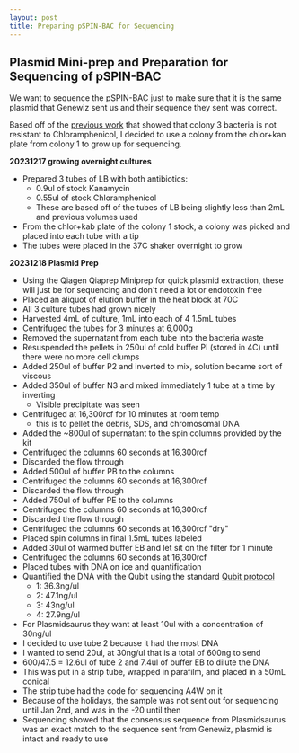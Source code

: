 ```yaml
---
layout: post
title: Preparing pSPIN-BAC for Sequencing 
---
```


## Plasmid Mini-prep and Preparation for Sequencing of pSPIN-BAC 

We want to sequence the pSPIN-BAC just to make sure that it is the same plasmid that Genewiz sent us and their sequence they sent was correct. 

Based off of the [previous work](https://meschedl.github.io/Unckless-Lab-Notebook-Maggie/2023/12/15/pSPIN-BAC-glycerol-and-antibiotic-check.html) that showed that colony 3 bacteria is not resistant to Chloramphenicol, I decided to use a colony from the chlor+kan plate from colony 1 to grow up for sequencing. 

**20231217 growing overnight cultures**

- Prepared 3 tubes of LB with both antibiotics:
    - 0.9ul of stock Kanamycin 
    - 0.55ul of stock Chloramphenicol 
    - These are based off of the tubes of LB being slightly less than 2mL and previous volumes used 
- From the chlor+kab plate of the colony 1 stock, a colony was picked and placed into each tube with a tip 
- The tubes were placed in the 37C shaker overnight to grow 

**20231218 Plasmid Prep**

- Using the Qiagen Qiaprep Miniprep for quick plasmid extraction, these will just be for sequencing and don't need a lot or endotoxin free 
- Placed an aliquot of elution buffer in the heat block at 70C
- All 3 culture tubes had grown nicely
- Harvested 4mL of culture, 1mL into each of 4 1.5mL tubes
- Centrifuged the tubes for 3 minutes at 6,000g
- Removed the supernatant from each tube into the bacteria waste
- Resuspended the pellets in 250ul of cold buffer PI (stored in 4C) until there were no more cell clumps 
- Added 250ul of buffer P2 and inverted to mix, solution became sort of viscous 
- Added 350ul of buffer N3 and mixed immediately 1 tube at a time by inverting
    - Visible precipitate was seen 
- Centrifuged at 16,300rcf for 10 minutes at room temp 
    - this is to pellet the debris, SDS, and chromosomal DNA
- Added the ~800ul of supernatant to the spin columns provided by the kit
- Centrifuged the columns 60 seconds at 16,300rcf 
- Discarded the flow through 
- Added 500ul of buffer PB to the columns
- Centrifuged the columns 60 seconds at 16,300rcf 
- Discarded the flow through
- Added 750ul of buffer PE to the columns
- Centrifuged the columns 60 seconds at 16,300rcf 
- Discarded the flow through 
- Centrifuged the columns 60 seconds at 16,300rcf "dry"
- Placed spin columns in final 1.5mL tubes labeled 
- Added 30ul of warmed buffer EB and let sit on the filter for 1 minute
- Centrifuged the columns 60 seconds at 16,300rcf
- Placed tubes with DNA on ice and quantification 
- Quantified the DNA with the Qubit using the standard [Qubit protocol](https://docs.google.com/document/d/1ZCz0SBof6LHE3P_LbftawFyexl8iCECUlvjIcauPYwY/edit)
    - 1: 36.3ng/ul
    - 2: 47.1ng/ul
    - 3: 43ng/ul
    - 4: 27.9ng/ul 
- For Plasmidsaurus they want at least 10ul with a concentration of 30ng/ul 
- I decided to use tube 2 because it had the most DNA 
- I wanted to send 20ul, at 30ng/ul that is a total of 600ng to send
- 600/47.5 = 12.6ul of tube 2 and 7.4ul of buffer EB to dilute the DNA 
- This was put in a strip tube, wrapped in parafilm, and placed in a 50mL conical 
- The strip tube had the code for sequencing A4W on it 
- Because of the holidays, the sample was not sent out for sequencing until Jan 2nd, and was in the -20 until then
- Sequencing showed that the consensus sequence from Plasmidsaurus was an exact match to the sequence sent from Genewiz, plasmid is intact and ready to use
